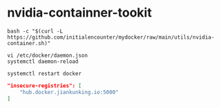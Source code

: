 # nvidia-containner-tookit
```shell
bash -c "$(curl -L https://github.com/initialencounter/mydocker/raw/main/utils/nvidia-container.sh)"
```


```shell
vi /etc/docker/daemon.json
systemctl daemon-reload

systemctl restart docker
```
```json
"insecure-registries": [
    "hub.docker.jiankunking.io:5000"
]
```